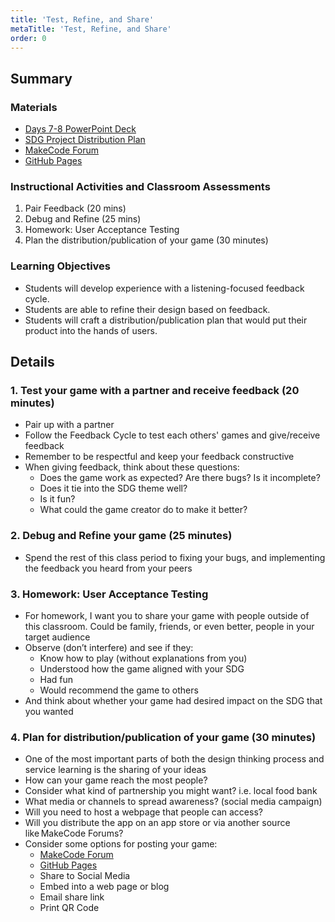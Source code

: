 ```yaml
---
title: 'Test, Refine, and Share'
metaTitle: 'Test, Refine, and Share'
order: 0
---
```


## Summary

### Materials

* [Days 7-8 PowerPoint Deck]()
* [SDG Project Distribution Plan](/unit-9/day-7-8/sdg-project-distribution-plan)
* [MakeCode Forum](https://forum.makecode.com/)
* [GitHub Pages](https://arcade.makecode.com/github/pages)

### Instructional Activities and Classroom Assessments 

1. Pair Feedback (20 mins)
2. Debug and Refine (25 mins)
3. Homework:  User Acceptance Testing
4. Plan the distribution/publication of your game (30 minutes)

### Learning Objectives

* Students will develop experience with a listening-focused feedback cycle.
* Students are able to refine their design based on feedback.
* Students will craft a distribution/publication plan that would put their product into the hands of users.

## Details

### 1. Test your game with a partner and receive feedback (20 minutes)

* Pair up with a partner
* Follow the Feedback Cycle to test each others' games and give/receive feedback 
* Remember to be respectful and keep your feedback constructive
* When giving feedback, think about these questions:
    * Does the game work as expected?  Are there bugs? Is it incomplete?
    * Does it tie into the SDG theme well?
    * Is it fun?
    * What could the game creator do to make it better?

### 2. Debug and Refine your game (25 minutes)

* Spend the rest of this class period to fixing your bugs, and implementing the feedback you heard from your peers

### 3. Homework: User Acceptance Testing

* For homework, I want you to share your game with people outside of this classroom.  Could be family, friends, or even better, people in your target audience
* Observe (don’t interfere) and see if they:
    * Know how to play (without explanations from you)
    * Understood how the game aligned with your SDG
    * Had fun
    * Would recommend the game to others
* And think about whether your game had desired impact on the SDG that you wanted

### 4. Plan for distribution/publication of your game (30 minutes)

* One of the most important parts of both the design thinking process and service learning is the sharing of your ideas
* How can your game reach the most people?
* Consider what kind of partnership you might want? i.e. local food bank
* What media or channels to spread awareness?  (social media campaign)
* Will you need to host a webpage that people can access?
* Will you distribute the app on an app store or via another source like MakeCode Forums?
* Consider some options for posting your game:
    * [MakeCode Forum](https://forum.makecode.com/)
    * [GitHub Pages](https://arcade.makecode.com/github/pages)
    * Share to Social Media
    * Embed into a web page or blog
    * Email share link
    * Print QR Code